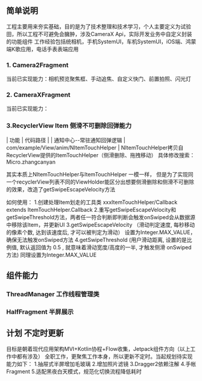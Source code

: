 ## 简单说明
工程主要用来夯实基础，目的是为了技术整理和技术学习，个人主要定义为试验田，所以工程不可避免会臃肿，涉及CameraX Api，实际开发业务中自定义封装的功能组件
工作经验包括统相机，手机SystemUI，车机SystemUI，iOS端、鸿蒙端K歌应用，电话手表表端应用

### 1. Camera2Fragment
当前已实现能力：相机预览聚焦框、手动追焦、自定义快门、前置拍照、闪光灯

### 2. CameraXFragment
当前已实现能力：

### 3.RecyclerView Item 侧滑不可删除回弹能力
| 功能                 | 代码路径                           |
| 通知中心--常驻通知回弹逻辑  | com/example/View/anim/NItemTouchHelper            |
NItemTouchHelper拷贝自RecyclerView提供的ItemTouchHelper（侧滑删除、拖拽移动）
具体修改搜索：Micro.zhangcanyan

其实本质上NItemTouchHelper与ItemTouchHelper 一模一样，
但是为了实现同一个recyclerView列表不同的ViewHolder能区分出想要侧滑删除和侧滑不可删除的效果，改造了getSwipeEscapeVelocity方法

如何使用：
1.创建处理Item划走的工具类 xxxItemTouchHelper/Callback extends ItemTouchHelper.Callback
2.重写getSwipeEscapeVelocity和getSwipeThreshold方法，两者任一符合判断即判断会触发onSwiped会从数据源中移除该Item，并更新UI
3.getSwipeEscapeVelocity （滑动判定速度, 每秒移动的像素个数, 达到该速度后, 才可以被判定为滑动）
    设置为Integer.MAX_VALUE，确保无法触发onSwiped方法
4.getSwipeThreshold (用户滑动距离, 设置的是比例值, 默认返回值为 0.5 , 就意味着滑动宽度/高度的一半, 才触发侧滑 onSwiped 方法)
    同理设置为Integer.MAX_VALUE


## 组件能力
### ThreadManager 工作线程管理类
### HalfFragment 半屏展示

## 计划 不定时更新
目标是朝着现代应用架构MVI+Kotlin协程+Flow收集，Jetpack组件方向（以上工作中都有涉及）
全职工作，更聚焦工作本身，所以更新不定时。当起规划待实现能力如下：
1.抽屉式半屏增加毛玻璃
2.增加照片滤镜
3.Dragger2依赖注解
4.手帐Fragment
5.适配黑夜白天模式，规范化切换流程降低耗时
